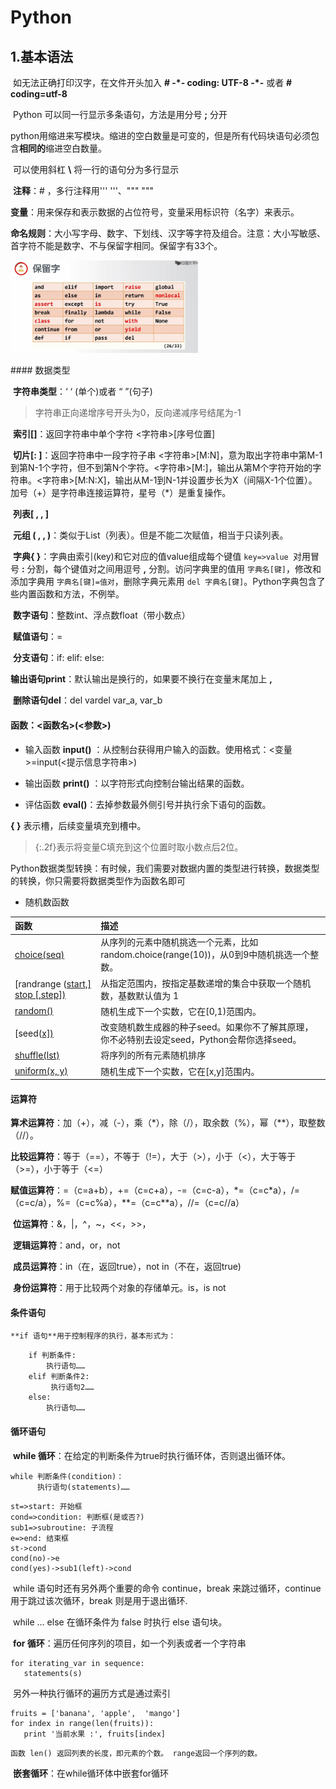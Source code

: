 # Python



## 1.基本语法

​	如无法正确打印汉字，在文件开头加入 **# -\*- coding: UTF-8 -\*-** 或者 **# coding=utf-8** 

​	Python 可以同一行显示多条语句，方法是用分号 **;** 分开

​	python用缩进来写模块。缩进的空白数量是可变的，但是所有代码块语句必须包含**相同的**缩进空白数量。

​	可以使用斜杠 **\\** 将一行的语句分为多行显示

​	**注释**：\# ，多行注释用'''   '''、""" """

​	**变量**：用来保存和表示数据的占位符号，变量采用标识符（名字）来表示。

​	**命名规则**：大小写字母、数字、下划线、汉字等字符及组合。注意：大小写敏感、首字符不能是数字、不与保留字相同。保留字有33个。

<p><img src="https://raw.githubusercontent.com/windkaku/Bin/master/%E4%BF%9D%E7%95%99%E5%AD%97%E8%A1%A8%E6%A0%BC.png" alt="保留字表格" width="300"/></p>
#### 		数据类型

​		**字符串类型**：‘ ‘ (单个)或者 “ ”(句子)

   > 字符串正向递增序号开头为0，反向递减序号结尾为-1

​		**索引[]**：返回字符串中单个字符  <字符串>[序号位置]

​		**切片[: ]**：返回字符串中一段字符子串  <字符串>[M:N]，意为取出字符串中第M-1到第N-1个字符，但不到第N个字符。<字符串>[M:]，输出从第M个字符开始的字符串。<字符串>[M:N:X]，输出从M-1到N-1并设置步长为X（间隔X-1个位置）。加号（+）是字符串连接运算符，星号（*）是重复操作。

​		**列表[ , , ]**

​		**元组 ( , , )**：类似于List（列表）。但是不能二次赋值，相当于只读列表。

​		**字典{ }**：字典由索引(key)和它对应的值value组成每个键值 `key=>value `对用冒号 **:** 分割，每个键值对之间用逗号 **,** 分割。访问字典里的值用   `字典名[键]`，修改和添加字典用  `字典名[键]=值对`，删除字典元素用  `del 字典名[键]`。Python字典包含了些内置函数和方法，不例举。


​		**数字语句**：整数int、浮点数float（带小数点）

​		**赋值语句**：=

​		**分支语句**：if: elif: else:

​		**输出语句print**：默认输出是换行的，如果要不换行在变量末尾加上 **,**

​		**删除语句del**：del vardel var_a, var_b



#### 		函数：<函数名>(<参数>)

   + 输入函数 **input()** ：从控制台获得用户输入的函数。使用格式：<变量>=input(<提示信息字符串>)

   + 输出函数 **print()** ：以字符形式向控制台输出结果的函数。

   + 评估函数 **eval()**：去掉参数最外侧引号并执行余下语句的函数。 

   **{ }** 表示槽，后续变量填充到槽中。

   > {:.2f}表示将变量C填充到这个位置时取小数点后2位。

​	Python数据类型转换：有时候，我们需要对数据内置的类型进行转换，数据类型的转换，你只需要将数据类型作为函数名即可

+ 随机数函数

| 函数                                                         | 描述                                                         |
| :----------------------------------------------------------- | :----------------------------------------------------------- |
| [choice(seq)](https://www.runoob.com/python/func-number-choice.html) | 从序列的元素中随机挑选一个元素，比如random.choice(range(10))，从0到9中随机挑选一个整数。 |
| [randrange ([start,\] stop [,step])](https://www.runoob.com/python/func-number-randrange.html) | 从指定范围内，按指定基数递增的集合中获取一个随机数，基数默认值为 1 |
| [random()](https://www.runoob.com/python/func-number-random.html) | 随机生成下一个实数，它在[0,1)范围内。                        |
| [seed([x\])](https://www.runoob.com/python/func-number-seed.html) | 改变随机数生成器的种子seed。如果你不了解其原理，你不必特别去设定seed，Python会帮你选择seed。 |
| [shuffle(lst)](https://www.runoob.com/python/func-number-shuffle.html) | 将序列的所有元素随机排序                                     |
| [uniform(x, y)](https://www.runoob.com/python/func-number-uniform.html) | 随机生成下一个实数，它在[x,y]范围内。                        |



#### 运算符

​	**算术运算符**：加（+），减（-），乘（*），除（/），取余数（%），幂（**），取整数（//）。

​	**比较运算符**：等于（==），不等于（!=），大于（>），小于（<），大于等于（>=），小于等于（<=）

​	**赋值运算符**：=（c=a+b），+=（c=c+a），-=（c=c-a），\*=（c=c\*a），/=（c=c/a），%=（c=c%a），\*\*=（c=c\*\*a），//=（c=c//a）

​	**位运算符**：&，|，^，~，<<，>>，

​	**逻辑运算符**：and，or，not

​	**成员运算符**：in（在，返回true），not in（不在，返回true)

​	**身份运算符**：用于比较两个对象的存储单元。is，is not



#### 条件语句

 	**if 语句**用于控制程序的执行，基本形式为：
```
    if 判断条件:
        执行语句……
    elif 判断条件2:
         执行语句2……
    else:
        执行语句……
```



#### 循环语句

​	**while 循环**：在给定的判断条件为true时执行循环体，否则退出循环体。

```
while 判断条件(condition)：
      执行语句(statements)……
```



```flow
st=>start: 开始框
cond=>condition: 判断框(是或否?)
sub1=>subroutine: 子流程
e=>end: 结束框
st->cond
cond(no)->e
cond(yes)->sub1(left)->cond
```

​      while 语句时还有另外两个重要的命令 continue，break 来跳过循环，continue 用于跳过该次循环，break 则是用于退出循环.

​      while … else 在循环条件为 false 时执行 else 语句块。



​	**for 循环**：遍历任何序列的项目，如一个列表或者一个字符串

```
for iterating_var in sequence:
   statements(s)
```

​      另外一种执行循环的遍历方式是通过索引

```
fruits = ['banana', 'apple',  'mango']
for index in range(len(fruits)):
   print '当前水果 :', fruits[index]
```

`函数 len() 返回列表的长度，即元素的个数。 range返回一个序列的数。`



​	**嵌套循环**：在while循环体中嵌套for循环